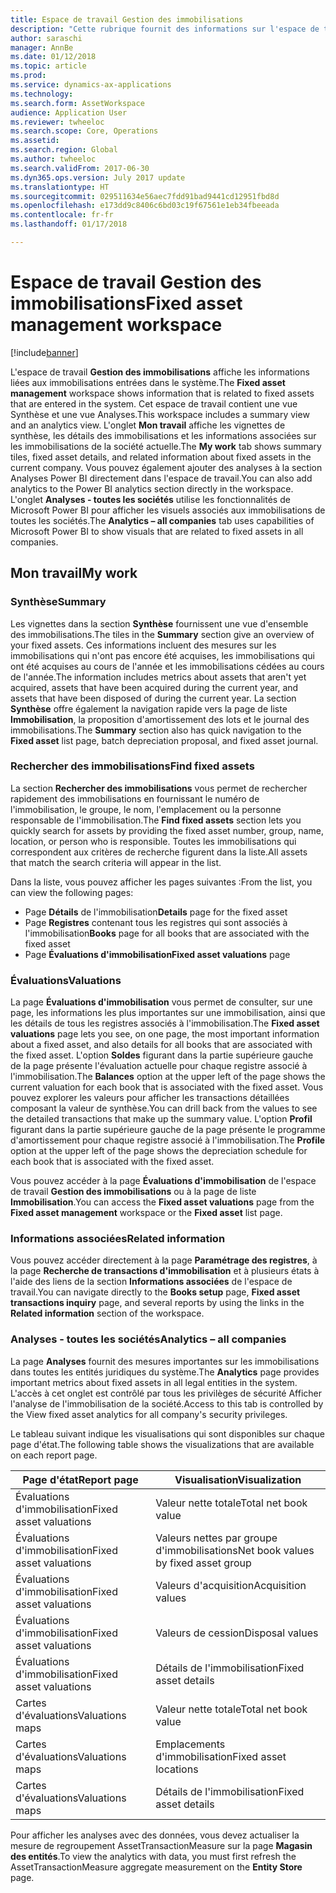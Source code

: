 ```yaml
---
title: Espace de travail Gestion des immobilisations
description: "Cette rubrique fournit des informations sur l'espace de travail Gestion des immobilisations. Cet espace de travail affiche les informations liées aux immobilisations entrées dans le système. Il inclut une vue Synthèse et une vue Analyses."
author: saraschi
manager: AnnBe
ms.date: 01/12/2018
ms.topic: article
ms.prod: 
ms.service: dynamics-ax-applications
ms.technology: 
ms.search.form: AssetWorkspace
audience: Application User
ms.reviewer: twheeloc
ms.search.scope: Core, Operations
ms.assetid: 
ms.search.region: Global
ms.author: twheeloc
ms.search.validFrom: 2017-06-30
ms.dyn365.ops.version: July 2017 update
ms.translationtype: HT
ms.sourcegitcommit: 029511634e56aec7fdd91bad9441cd12951fbd8d
ms.openlocfilehash: e173dd9c8406c6bd03c19f67561e1eb34fbeeada
ms.contentlocale: fr-fr
ms.lasthandoff: 01/17/2018

---
```


# <a name="fixed-asset-management-workspace"></a><span data-ttu-id="0c5af-105">Espace de travail Gestion des immobilisations</span><span class="sxs-lookup"><span data-stu-id="0c5af-105">Fixed asset management workspace</span></span>

[!include[banner](../includes/banner.md)]

<span data-ttu-id="0c5af-106">L'espace de travail **Gestion des immobilisations** affiche les informations liées aux immobilisations entrées dans le système.</span><span class="sxs-lookup"><span data-stu-id="0c5af-106">The **Fixed asset management** workspace shows information that is related to fixed assets that are entered in the system.</span></span> <span data-ttu-id="0c5af-107">Cet espace de travail contient une vue Synthèse et une vue Analyses.</span><span class="sxs-lookup"><span data-stu-id="0c5af-107">This workspace includes a summary view and an analytics view.</span></span> <span data-ttu-id="0c5af-108">L'onglet **Mon travail** affiche les vignettes de synthèse, les détails des immobilisations et les informations associées sur les immobilisations de la société actuelle.</span><span class="sxs-lookup"><span data-stu-id="0c5af-108">The **My work** tab shows summary tiles, fixed asset details, and related information about fixed assets in the current company.</span></span> <span data-ttu-id="0c5af-109">Vous pouvez également ajouter des analyses à la section Analyses Power BI directement dans l'espace de travail.</span><span class="sxs-lookup"><span data-stu-id="0c5af-109">You can also add analytics to the Power BI analytics section directly in the workspace.</span></span> <span data-ttu-id="0c5af-110">L'onglet **Analyses - toutes les sociétés** utilise les fonctionnalités de Microsoft Power BI pour afficher les visuels associés aux immobilisations de toutes les sociétés.</span><span class="sxs-lookup"><span data-stu-id="0c5af-110">The **Analytics – all companies** tab uses capabilities of Microsoft Power BI to show visuals that are related to fixed assets in all companies.</span></span>

## <a name="my-work"></a><span data-ttu-id="0c5af-111">Mon travail</span><span class="sxs-lookup"><span data-stu-id="0c5af-111">My work</span></span>

### <a name="summary"></a><span data-ttu-id="0c5af-112">Synthèse</span><span class="sxs-lookup"><span data-stu-id="0c5af-112">Summary</span></span>

<span data-ttu-id="0c5af-113">Les vignettes dans la section **Synthèse** fournissent une vue d'ensemble des immobilisations.</span><span class="sxs-lookup"><span data-stu-id="0c5af-113">The tiles in the **Summary** section give an overview of your fixed assets.</span></span> <span data-ttu-id="0c5af-114">Ces informations incluent des mesures sur les immobilisations qui n'ont pas encore été acquises, les immobilisations qui ont été acquises au cours de l'année et les immobilisations cédées au cours de l'année.</span><span class="sxs-lookup"><span data-stu-id="0c5af-114">The information includes metrics about assets that aren't yet acquired, assets that have been acquired during the current year, and assets that have been disposed of during the current year.</span></span> <span data-ttu-id="0c5af-115">La section **Synthèse** offre également la navigation rapide vers la page de liste **Immobilisation**, la proposition d'amortissement des lots et le journal des immobilisations.</span><span class="sxs-lookup"><span data-stu-id="0c5af-115">The **Summary** section also has quick navigation to the **Fixed asset** list page, batch depreciation proposal, and fixed asset journal.</span></span>

### <a name="find-fixed-assets"></a><span data-ttu-id="0c5af-116">Rechercher des immobilisations</span><span class="sxs-lookup"><span data-stu-id="0c5af-116">Find fixed assets</span></span>

<span data-ttu-id="0c5af-117">La section **Rechercher des immobilisations** vous permet de rechercher rapidement des immobilisations en fournissant le numéro de l'immobilisation, le groupe, le nom, l'emplacement ou la personne responsable de l'immobilisation.</span><span class="sxs-lookup"><span data-stu-id="0c5af-117">The **Find fixed assets** section lets you quickly search for assets by providing the fixed asset number, group, name, location, or person who is responsible.</span></span> <span data-ttu-id="0c5af-118">Toutes les immobilisations qui correspondent aux critères de recherche figurent dans la liste.</span><span class="sxs-lookup"><span data-stu-id="0c5af-118">All assets that match the search criteria will appear in the list.</span></span>

<span data-ttu-id="0c5af-119">Dans la liste, vous pouvez afficher les pages suivantes :</span><span class="sxs-lookup"><span data-stu-id="0c5af-119">From the list, you can view the following pages:</span></span>

 - <span data-ttu-id="0c5af-120">Page **Détails** de l'immobilisation</span><span class="sxs-lookup"><span data-stu-id="0c5af-120">**Details** page for the fixed asset</span></span>
 - <span data-ttu-id="0c5af-121">Page **Registres** contenant tous les registres qui sont associés à l'immobilisation</span><span class="sxs-lookup"><span data-stu-id="0c5af-121">**Books** page for all books that are associated with the fixed asset</span></span>
 - <span data-ttu-id="0c5af-122">Page **Évaluations d'immobilisation**</span><span class="sxs-lookup"><span data-stu-id="0c5af-122">**Fixed asset valuations** page</span></span>

### <a name="valuations"></a><span data-ttu-id="0c5af-123">Évaluations</span><span class="sxs-lookup"><span data-stu-id="0c5af-123">Valuations</span></span>

<span data-ttu-id="0c5af-124">La page **Évaluations d'immobilisation** vous permet de consulter, sur une page, les informations les plus importantes sur une immobilisation, ainsi que les détails de tous les registres associés à l'immobilisation.</span><span class="sxs-lookup"><span data-stu-id="0c5af-124">The **Fixed asset valuations** page lets you see, on one page, the most important information about a fixed asset, and also details for all books that are associated with the fixed asset.</span></span> <span data-ttu-id="0c5af-125">L'option **Soldes** figurant dans la partie supérieure gauche de la page présente l'évaluation actuelle pour chaque registre associé à l'immobilisation.</span><span class="sxs-lookup"><span data-stu-id="0c5af-125">The **Balances** option at the upper left of the page shows the current valuation for each book that is associated with the fixed asset.</span></span> <span data-ttu-id="0c5af-126">Vous pouvez explorer les valeurs pour afficher les transactions détaillées composant la valeur de synthèse.</span><span class="sxs-lookup"><span data-stu-id="0c5af-126">You can drill back from the values to see the detailed transactions that make up the summary value.</span></span> <span data-ttu-id="0c5af-127">L'option **Profil** figurant dans la partie supérieure gauche de la page présente le programme d'amortissement pour chaque registre associé à l'immobilisation.</span><span class="sxs-lookup"><span data-stu-id="0c5af-127">The **Profile** option at the upper left of the page shows the depreciation schedule for each book that is associated with the fixed asset.</span></span>

<span data-ttu-id="0c5af-128">Vous pouvez accéder à la page **Évaluations d'immobilisation** de l'espace de travail **Gestion des immobilisations** ou à la page de liste **Immobilisation**.</span><span class="sxs-lookup"><span data-stu-id="0c5af-128">You can access the **Fixed asset valuations** page from the **Fixed asset management** workspace or the **Fixed asset** list page.</span></span>

### <a name="related-information"></a><span data-ttu-id="0c5af-129">Informations associées</span><span class="sxs-lookup"><span data-stu-id="0c5af-129">Related information</span></span>

<span data-ttu-id="0c5af-130">Vous pouvez accéder directement à la page **Paramétrage des registres**, à la page **Recherche de transactions d'immobilisation** et à plusieurs états à l'aide des liens de la section **Informations associées** de l'espace de travail.</span><span class="sxs-lookup"><span data-stu-id="0c5af-130">You can navigate directly to the **Books setup** page, **Fixed asset transactions inquiry** page, and several reports by using the links in the **Related information** section of the workspace.</span></span>

### <a name="analytics--all-companies"></a><span data-ttu-id="0c5af-131">Analyses - toutes les sociétés</span><span class="sxs-lookup"><span data-stu-id="0c5af-131">Analytics – all companies</span></span>

<span data-ttu-id="0c5af-132">La page **Analyses** fournit des mesures importantes sur les immobilisations dans toutes les entités juridiques du système.</span><span class="sxs-lookup"><span data-stu-id="0c5af-132">The **Analytics** page provides important metrics about fixed assets in all legal entities in the system.</span></span> <span data-ttu-id="0c5af-133">L'accès à cet onglet est contrôlé par tous les privilèges de sécurité Afficher l'analyse de l'immobilisation de la société.</span><span class="sxs-lookup"><span data-stu-id="0c5af-133">Access to this tab is controlled by the View fixed asset analytics for all company's security privileges.</span></span>

<span data-ttu-id="0c5af-134">Le tableau suivant indique les visualisations qui sont disponibles sur chaque page d'état.</span><span class="sxs-lookup"><span data-stu-id="0c5af-134">The following table shows the visualizations that are available on each report page.</span></span>

| <span data-ttu-id="0c5af-135">Page d'état</span><span class="sxs-lookup"><span data-stu-id="0c5af-135">Report page</span></span>            | <span data-ttu-id="0c5af-136">Visualisation</span><span class="sxs-lookup"><span data-stu-id="0c5af-136">Visualization</span></span>        |
|------------------------|----------------------|
| <span data-ttu-id="0c5af-137">Évaluations d'immobilisation</span><span class="sxs-lookup"><span data-stu-id="0c5af-137">Fixed asset valuations</span></span> | <span data-ttu-id="0c5af-138">Valeur nette totale</span><span class="sxs-lookup"><span data-stu-id="0c5af-138">Total net book value</span></span> |
| <span data-ttu-id="0c5af-139">Évaluations d'immobilisation</span><span class="sxs-lookup"><span data-stu-id="0c5af-139">Fixed asset valuations</span></span> | <span data-ttu-id="0c5af-140">Valeurs nettes par groupe d'immobilisations</span><span class="sxs-lookup"><span data-stu-id="0c5af-140">Net book values by fixed asset group</span></span> |
| <span data-ttu-id="0c5af-141">Évaluations d'immobilisation</span><span class="sxs-lookup"><span data-stu-id="0c5af-141">Fixed asset valuations</span></span> | <span data-ttu-id="0c5af-142">Valeurs d'acquisition</span><span class="sxs-lookup"><span data-stu-id="0c5af-142">Acquisition values</span></span> |
| <span data-ttu-id="0c5af-143">Évaluations d'immobilisation</span><span class="sxs-lookup"><span data-stu-id="0c5af-143">Fixed asset valuations</span></span> | <span data-ttu-id="0c5af-144">Valeurs de cession</span><span class="sxs-lookup"><span data-stu-id="0c5af-144">Disposal values</span></span> |
| <span data-ttu-id="0c5af-145">Évaluations d'immobilisation</span><span class="sxs-lookup"><span data-stu-id="0c5af-145">Fixed asset valuations</span></span> | <span data-ttu-id="0c5af-146">Détails de l'immobilisation</span><span class="sxs-lookup"><span data-stu-id="0c5af-146">Fixed asset details</span></span> |
| <span data-ttu-id="0c5af-147">Cartes d'évaluations</span><span class="sxs-lookup"><span data-stu-id="0c5af-147">Valuations maps</span></span>        | <span data-ttu-id="0c5af-148">Valeur nette totale</span><span class="sxs-lookup"><span data-stu-id="0c5af-148">Total net book value</span></span> |
| <span data-ttu-id="0c5af-149">Cartes d'évaluations</span><span class="sxs-lookup"><span data-stu-id="0c5af-149">Valuations maps</span></span>        | <span data-ttu-id="0c5af-150">Emplacements d'immobilisation</span><span class="sxs-lookup"><span data-stu-id="0c5af-150">Fixed asset locations</span></span> |
| <span data-ttu-id="0c5af-151">Cartes d'évaluations</span><span class="sxs-lookup"><span data-stu-id="0c5af-151">Valuations maps</span></span>        | <span data-ttu-id="0c5af-152">Détails de l'immobilisation</span><span class="sxs-lookup"><span data-stu-id="0c5af-152">Fixed asset details</span></span> |

<span data-ttu-id="0c5af-153">Pour afficher les analyses avec des données, vous devez actualiser la mesure de regroupement AssetTransactionMeasure sur la page **Magasin des entités**.</span><span class="sxs-lookup"><span data-stu-id="0c5af-153">To view the analytics with data, you must first refresh the AssetTransactionMeasure aggregate measurement on the **Entity Store** page.</span></span>

